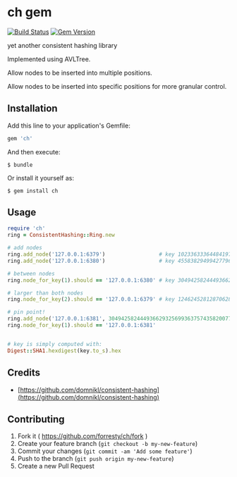 # ch gem

[![Build Status](https://travis-ci.org/forresty/ch.svg)](https://travis-ci.org/forresty/ch)
[![Gem Version](https://badge.fury.io/rb/ch.svg)](http://badge.fury.io/rb/ch)

yet another consistent hashing library

Implemented using AVLTree.

Allow nodes to be inserted into multiple positions.

Allow nodes to be inserted into specific positions for more granular control.

## Installation

Add this line to your application's Gemfile:

```ruby
gem 'ch'
```

And then execute:

    $ bundle

Or install it yourself as:

    $ gem install ch

## Usage

```ruby
require 'ch'
ring = ConsistentHashing::Ring.new

# add nodes
ring.add_node('127.0.0.1:6379')                 # key 102336333644841978549106395032298540172546507605
ring.add_node('127.0.0.1:6380')                 # key 455838294994277962587720662485947692006035699684

# between nodes
ring.node_for_key(1).should == '127.0.0.1:6380' # key 304942582444936629325699363757435820077590259883

# larger than both nodes
ring.node_for_key(2).should == '127.0.0.1:6379' # key 1246245281287062843477446394631337292330716631216

# pin point!
ring.add_node('127.0.0.1:6381', 304942582444936629325699363757435820077590259883 + 1)
ring.node_for_key(1).should == '127.0.0.1:6381'


# key is simply computed with:
Digest::SHA1.hexdigest(key.to_s).hex
```

## Credits

- [https://github.com/domnikl/consistent-hashing](https://github.com/domnikl/consistent-hashing)

## Contributing

1. Fork it ( https://github.com/forresty/ch/fork )
2. Create your feature branch (`git checkout -b my-new-feature`)
3. Commit your changes (`git commit -am 'Add some feature'`)
4. Push to the branch (`git push origin my-new-feature`)
5. Create a new Pull Request
